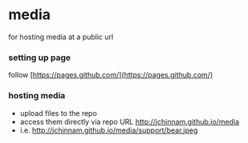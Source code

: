 # media
for hosting media at a public url

### setting up page
follow [https://pages.github.com/](https://pages.github.com/)

### hosting media
- upload files to the repo
- access them directly via repo URL http://jchinnam.github.io/media
 - i.e. http://jchinnam.github.io/media/support/bear.jpeg

